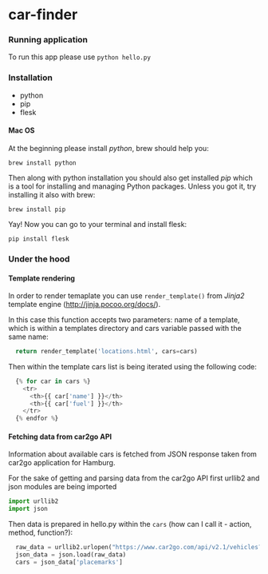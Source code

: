 car-finder
==========

### Running application

To run this app please use `python hello.py`

### Installation

- python
- pip
- flesk

#### Mac OS

At the beginning please install *python*, brew should help you:

`brew install python`

Then along with python installation you should also get installed *pip* which
is a tool for installing and managing Python packages. Unless you got it, try
installing it also with brew:

`brew install pip`

Yay! Now you can go to your terminal and install flesk:

`pip install flesk`


### Under the hood
#### Template rendering

In order to render temaplate you can use `render_template()` from *Jinja2*
template engine (http://jinja.pocoo.org/docs/).

In this case this function accepts two parameters: name of a template, which is
within a templates directory and cars variable passed with the same name:

```python
  return render_template('locations.html', cars=cars)
```

Then within the template cars list is being iterated using the following code:

```python
  {% for car in cars %}
    <tr>
      <th>{{ car['name'] }}</th>
      <th>{{ car['fuel'] }}</th>
    </tr>
  {% endfor %}
```

#### Fetching data from car2go API

Information about available cars is fetched from JSON response taken from
car2go application for Hamburg.

For the sake of getting and parsing data from the car2go API first urllib2 and
json modules are being imported

```python
import urllib2
import json
```

Then data is prepared in hello.py within the `cars` (how can I call it - action,
method, function?):

```python
  raw_data = urllib2.urlopen("https://www.car2go.com/api/v2.1/vehicles?loc=hamburg&oauth_consumer_key=car2gowebsite&format=json")
  json_data = json.load(raw_data)
  cars = json_data['placemarks']
```